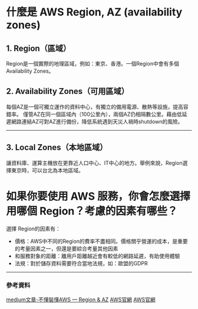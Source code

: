 # 什麼是 AWS Region, AZ (availability zones)

## 1. Region（區域）
Region是一個實際的地理區域，例如：東京、香港。一個Region中會有多個Availability Zones。

## 2. Availability Zones（可用區域）
每個AZ是一個可獨立運作的資料中心，有獨立的備用電源、散熱等設施，提高容錯率。
僅管AZ在同一個區域內（100公里內），兩個AZ仍相隔數公里。藉由低延遲網路連結AZ可對AZ進行備份，降低系統遇到天災人禍時shutdown的風險。

---

## 3. Local Zones（本地區域）
讓資料庫、運算主機放在更靠近人口中心、IT中心的地方。舉例來說，Region選擇東京時，可以台北為本地區域。

# 如果你要使用 AWS 服務，你會怎麼選擇用哪個 Region？考慮的因素有哪些？
選擇 Region的因素有：
- 價格：AWS中不同的Region的費率不盡相同。價格關乎營運的成本，是重要的考量因素之一，但還是要綜合考量其他因素
- 和服務對象的距離：離用戶距離越近會有較低的網路延遲，有助使用體驗
- 法規：對於儲存資料需要符合當地法規，如：歐盟的GDPR

---

### 參考資料
[medium文章-不懂裝懂AWS — Region & AZ](https://medium.com/i-發客/不懂裝懂aws-region-az-e888bc15b3a6)
[AWS官網](https://docs.aws.amazon.com/zh_tw/AWSEC2/latest/UserGuide/using-regions-availability-zones.html)
[AWS官網](https://aws.amazon.com/tw/about-aws/global-infrastructure/regions_az/)
